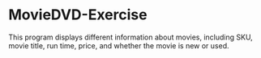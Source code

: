 # MovieDVD-Exercise
This program displays different information about movies, including SKU, movie title, run time, price, and whether the movie is new or used. 
